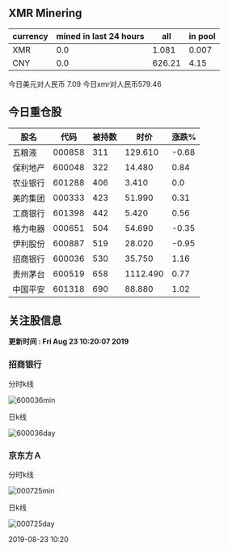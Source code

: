 ## XMR Minering

|currency|mined in last 24 hours|all|in pool|
|---|---|---|---|
|XMR|0.0|1.081|0.007|
|CNY|0.0|626.21|4.15|

今日美元对人民币 7.09	今日xmr对人民币579.46


## 今日重仓股 

|股名|代码|被持数|时价|涨跌%|
|---|---|---|---|---|
|五粮液|000858|311|129.610|-0.68|
|保利地产|600048|322|14.480|0.84|
|农业银行|601288|406|3.410|0.0|
|美的集团|000333|423|51.990|0.31|
|工商银行|601398|442|5.420|0.56|
|格力电器|000651|504|54.690|-0.35|
|伊利股份|600887|519|28.020|-0.95|
|招商银行|600036|530|35.750|1.16|
|贵州茅台|600519|658|1112.490|0.77|
|中国平安|601318|690|88.880|1.02|

## 关注股信息
**更新时间 : Fri Aug 23 10:20:07 2019**
### 招商银行 
分时k线

![600036min](http://image.sinajs.cn/newchart/min/n/sh600036.gif)

日k线

![600036day](http://image.sinajs.cn/newchart/daily/n/sh600036.gif)

### 京东方Ａ 
分时k线

![000725min](http://image.sinajs.cn/newchart/min/n/sz000725.gif)

日k线

![000725day](http://image.sinajs.cn/newchart/daily/n/sz000725.gif)

2019-08-23 10:20